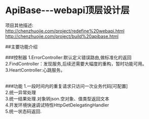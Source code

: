 # ApiBase---webapi顶层设计层

项目其他描述:</br>
http://chenzhuojie.com/project/redefine%20webapi.html</br>
http://chenzhuojie.com/project/build%20apibase.html</br>

##主要功能介绍

###控制器
1.ErrorController:默认定义错误路由,做标准化的返回</br>
2.FindController：发现服务,后续还需要大幅度的重构，暂时功能可用。</br>
3.HeartController:心跳服务。</br></br>

###功能
1.一段时间内的重复请求只访问一次业务代码[可配置]</br>
2.统一异常处理</br>
3.统一结果处理.对象转json.空对象、值类型返回文本</br>
4.开发环境快速调试特性HttpGetDelegatingHandler</br>
5.统一状态码返回.</br>


